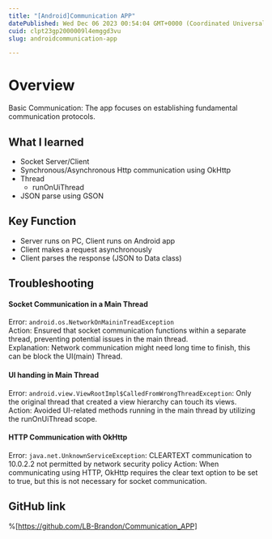 ```yaml
---
title: "[Android]Communication APP"
datePublished: Wed Dec 06 2023 00:54:04 GMT+0000 (Coordinated Universal Time)
cuid: clpt23gp2000009l4emggd3vu
slug: androidcommunication-app

---
```


# Overview
Basic Communication: The app focuses on establishing fundamental communication protocols.

## What I learned
- Socket Server/Client
- Synchronous/Asynchronous Http communication using OkHttp
- Thread
    - runOnUiThread
- JSON parse using GSON

## Key Function
- Server runs on PC, Client runs on Android app
- Client makes a request asynchronously
- Client parses the response (JSON to Data class)

## Troubleshooting

#### Socket Communication in a Main Thread
Error: `android.os.NetworkOnMaininTreadException`  
Action: Ensured that socket communication functions within a separate thread, preventing potential issues in the main thread.  
Explanation: Network communication might need long time to finish, this can be block the UI(main) Thread.  

#### UI handing in Main Thread
Error: `android.view.ViewRootImpl$CalledFromWrongThreadException`: Only the original thread that created a view hierarchy can touch its views.  
Action: Avoided UI-related methods running in the main thread by utilizing the runOnUiThread scope.  

#### HTTP Communication with OkHttp
Error: `java.net.UnknownServiceException`: CLEARTEXT communication to 10.0.2.2 not permitted by network security policy
Action: When communicating using HTTP, OkHttp requires the clear text option to be set to true, but this is not necessary for socket communication.

##  GitHub link
%[https://github.com/LB-Brandon/Communication_APP]
